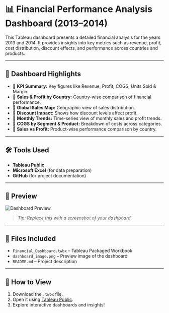 # 📊 Financial Performance Analysis Dashboard (2013–2014)

This Tableau dashboard presents a detailed financial analysis for the years 2013 and 2014. It provides insights into key metrics such as revenue, profit, cost distribution, discount effects, and performance across countries and products.

---

## 📌 Dashboard Highlights

- 🔹 **KPI Summary:** Key figures like Revenue, Profit, COGS, Units Sold & Margin.
- 🔹 **Sales & Profit by Country:** Country-wise comparison of financial performance.
- 🔹 **Global Sales Map:** Geographic view of sales distribution.
- 🔹 **Discount Impact:** Shows how discount levels affect profit.
- 🔹 **Monthly Trends:** Time-series view of monthly sales and profit trends.
- 🔹 **COGS by Segment & Product:** Breakdown of costs across categories.
- 🔹 **Sales vs Profit:** Product-wise performance comparison by country.

---

## 🛠 Tools Used

- **Tableau Public**
- **Microsoft Excel** (for data preparation)
- **GitHub** (for project documentation)

---

## 📸 Preview

![Dashboard Preview](your_dashboard_image.png)

> *Tip: Replace this with a screenshot of your dashboard.*

---

## 📂 Files Included

- `Financial_Dashboard.twbx` – Tableau Packaged Workbook
- `dashboard_image.png` – Preview image of the dashboard
- `README.md` – Project description

---

## 🚀 How to View

1. Download the `.twbx` file.
2. Open it using [Tableau Public](https://public.tableau.com/).
3. Explore interactive dashboards and insights!

